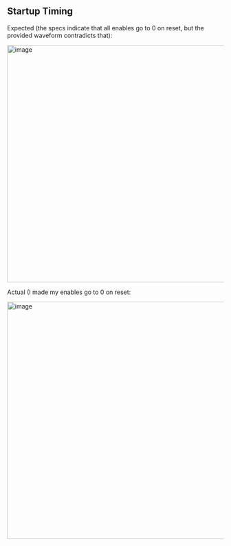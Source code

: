 ## Startup Timing
Expected (the specs indicate that all enables go to 0 on reset, but the provided waveform contradicts that):

<img src="https://github.com/coolnikitav/projects/assets/30304422/60027659-7d48-4a1d-b8c7-0cd67654d588" alt="image" width="550"/>

Actual (I made my enables go to 0 on reset:

<img src="https://github.com/coolnikitav/projects/assets/30304422/f81dbb84-b911-4e07-8706-d8799c08c951" alt="image" width="550"/>

